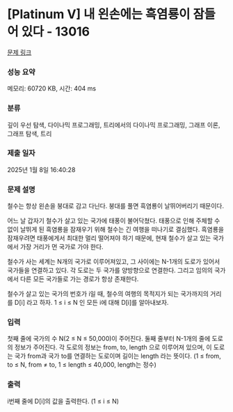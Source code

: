 # [Platinum V] 내 왼손에는 흑염룡이 잠들어 있다 - 13016 

[문제 링크](https://www.acmicpc.net/problem/13016) 

### 성능 요약

메모리: 60720 KB, 시간: 404 ms

### 분류

깊이 우선 탐색, 다이나믹 프로그래밍, 트리에서의 다이나믹 프로그래밍, 그래프 이론, 그래프 탐색, 트리

### 제출 일자

2025년 1월 8일 16:40:28

### 문제 설명

<p>철수는 항상 왼손을 붕대로 감고 다닌다. 붕대를 풀면 흑염룡이 날뛰어버리기 때문이다.</p>

<p>어느 날 갑자기 철수가 살고 있는 국가에 태풍이 불어닥쳤다. 태풍으로 인해 주체할 수 없이 날뛰게 된 흑염룡을 잠재우기 위해 철수는 긴 여행을 떠나기로 결심했다. 흑염룡을 잠재우려면 태풍에게서 최대한 멀리 떨어져야 하기 때문에, 현재 철수가 살고 있는 국가에서 가장 거리가 먼 국가로 가야 한다.</p>

<p>철수가 사는 세계는 N개의 국가로 이루어져있고, 그 사이에는 N-1개의 도로가 있어서 국가들을 연결하고 있다. 각 도로는 두 국가를 양방향으로 연결한다. 그리고 임의의 국가에서 다른 모든 국가들로 가는 경로가 항상 존재한다.</p>

<p>철수가 살고 있는 국가의 번호가 i일 때, 철수의 여행의 목적지가 되는 국가까지의 거리를 D[i] 라고 하자. 1 ≤ i ≤ N 인 모든 i에 대해 D[i]를 알아내보자.</p>

### 입력 

 <p>첫째 줄에 국가의 수 N(2 ≤ N ≤ 50,000)이 주어진다. 둘째 줄부터 N-1개의 줄에 도로의 정보가 주어진다. 각 도로의 정보는 from, to, length 으로 이루어져 있으며, 이 도로는 국가 from과 국가 to를 연결하는 도로이며 길이는 length 라는 뜻이다. (1 ≤ from, to ≤ N, from ≠ to, 1 ≤ length ≤ 40,000, length는 정수)</p>

### 출력 

 <p>i번째 줄에 D[i]의 값을 출력한다. (1 ≤ i ≤ N)</p>


